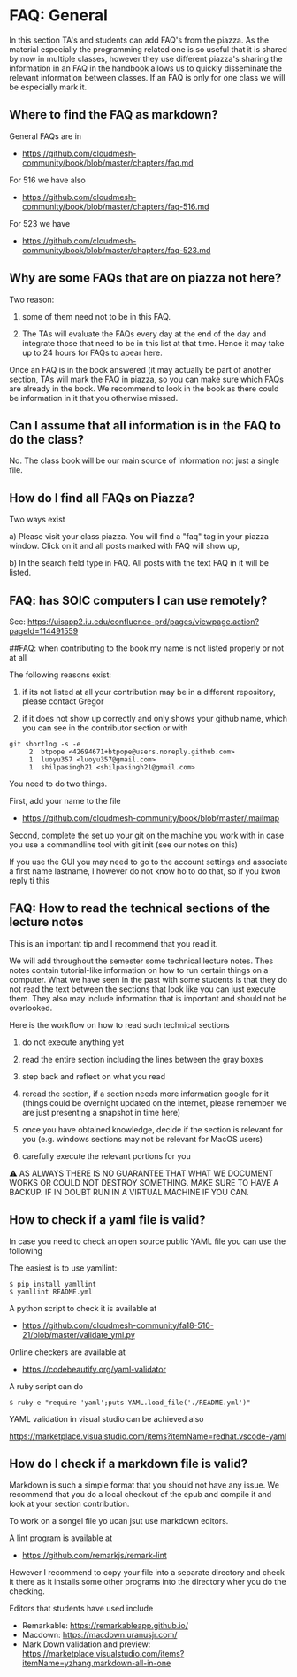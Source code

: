 # FAQ: General

In this section TA's and students can add FAQ's from the piazza. As
the material especially the programming related one is so useful that
it is shared by now in multiple classes, however they use different
piazza's sharing the information in an FAQ in the handbook allows us
to quickly disseminate the relevant information between classes. If an
FAQ is only for one class we will be especially mark it.

## Where to find the FAQ as markdown?

General FAQs are in

* <https://github.com/cloudmesh-community/book/blob/master/chapters/faq.md>

For 516 we have also

* <https://github.com/cloudmesh-community/book/blob/master/chapters/faq-516.md>

For 523 we have

* <https://github.com/cloudmesh-community/book/blob/master/chapters/faq-523.md>


## Why are some FAQs that are on piazza not here?

Two reason:

1. some of them need not to be in this FAQ.

2. The TAs will evaluate the FAQs every day at the end of the day and
   integrate those that need to be in this list at that time. Hence it
   may take up to 24 hours for FAQs to apear here.

Once an FAQ is in the book answered (it may actually be part of
another section, TAs will mark the FAQ in piazza, so you can make sure
which FAQs are already in the book. We recommend to look in the book
as there could be information in it that you otherwise missed.

## Can I assume that all information is in the FAQ to do the class?

No. The class book will be our main source of information not just a
single file.

## How do I find all FAQs on Piazza?

Two ways exist

a) Please visit your class piazza. You will find a "faq" tag in your
piazza window. Click on it and all posts marked with FAQ will show up,

b) In the search field type in FAQ. All posts with the text FAQ in it
will be listed. 

## FAQ: has SOIC computers I can use remotely?

See: <https://uisapp2.iu.edu/confluence-prd/pages/viewpage.action?pageId=114491559>

##FAQ: when contributing to the book my name is not listed properly or not at all

The following reasons exist:

1. if its not listed at all your contribution may be in a different
   repository, please contact Gregor

2. if it does not show up correctly and only shows your github name,
   which you can see in the contributor section or with

 
```
git shortlog -s -e
     2  btpope <42694671+btpope@users.noreply.github.com>
     1  luoyu357 <luoyu357@gmail.com>
     1  shilpasingh21 <shilpasingh21@gmail.com>
```
 
You need to do two things.

First, add your name to the file 

* <https://github.com/cloudmesh-community/book/blob/master/.mailmap>

 

Second, complete the set up your git on the machine you work with in
case you use a commandline tool with git init (see our notes on this)

 

If you use the GUI you may need to go to the account settings and
associate a first name lastname, I however do not know ho to do that,
so if you kwon reply ti this


## FAQ: How to read the technical sections of the lecture notes

This is an important tip and I recommend that you read it.

We will add throughout the semester some technical lecture notes. Thes
notes contain tutorial-like information on how to run certain things
on a computer. What we have seen in the past with some students is
that they do not read the text between the sections that look like you
can just execute them. They also may include information that is
important and should not be overlooked.

Here is the workflow on how to read such technical sections

1. do not execute anything yet

2. read the entire section including the lines between the gray boxes

3. step back and reflect on what you read

4. reread the section, if a section needs more information google for
   it (things could be overnight updated on the internet, please
   remember we are just presenting a snapshot in time here)

5. once you have obtained knowledge, decide if the section is relevant
   for you (e.g. windows sections may not be relevant for MacOS users)

6. carefully execute the relevant portions for you

:warning: AS ALWAYS THERE IS NO GUARANTEE THAT WHAT WE DOCUMENT WORKS
OR COULD NOT DESTROY SOMETHING. MAKE SURE TO HAVE A BACKUP. IF IN
DOUBT RUN IN A VIRTUAL MACHINE IF YOU CAN.

## How to check if a yaml file is valid?

In case you need to check an open source public YAML file you can use
the following

The easiest is to use yamllint:

```
$ pip install yamllint
$ yamllint README.yml
```

A python script to check it is available at

* <https://github.com/cloudmesh-community/fa18-516-21/blob/master/validate_yml.py>

Online checkers are available at

* <https://codebeautify.org/yaml-validator>

A ruby script can do

```
$ ruby-e "require 'yaml';puts YAML.load_file('./README.yml')"
```

YAML validation in visual studio can be achieved also

  <https://marketplace.visualstudio.com/items?itemName=redhat.vscode-yaml>

## How do I check if a markdown file is valid?

Markdown is such a simple format that you should not have any
issue. We recommend that you do a local checkout of the epub and
compile it and look at your section contribution.

To work on a songel file yo ucan jsut use markdown editors.

A lint program is available at

* <https://github.com/remarkjs/remark-lint>

However I recommend to copy your file into a separate directory and
check it there as it installs some other programs into the directory
wher you do the checking.

Editors that students have used include

* Remarkable: <https://remarkableapp.github.io/>
* Macdown: <https://macdown.uranusjr.com/>
* Mark Down validation and preview:  <https://marketplace.visualstudio.com/items?itemName=yzhang.markdown-all-in-one>
